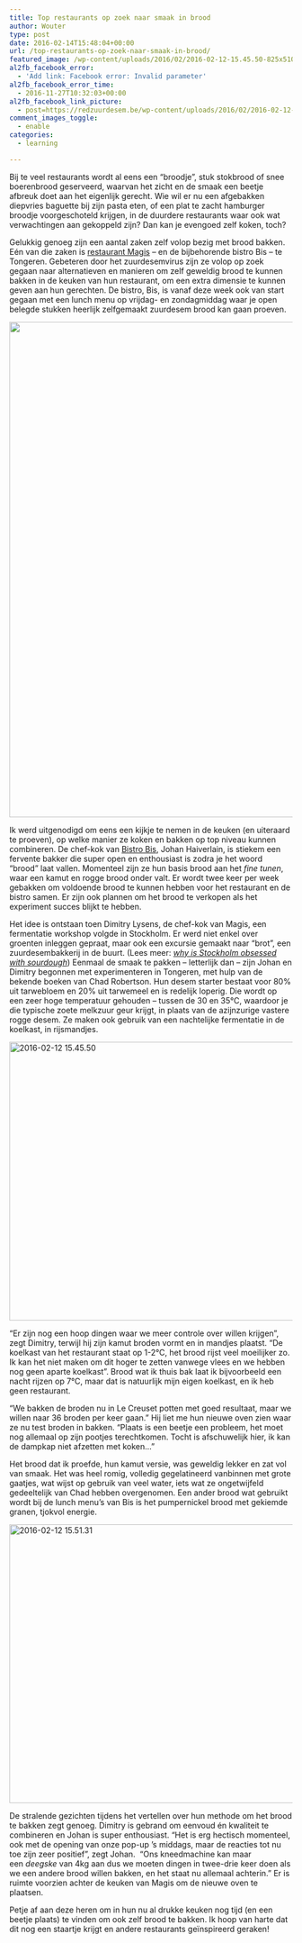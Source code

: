 ```yaml
---
title: Top restaurants op zoek naar smaak in brood
author: Wouter
type: post
date: 2016-02-14T15:48:04+00:00
url: /top-restaurants-op-zoek-naar-smaak-in-brood/
featured_image: /wp-content/uploads/2016/02/2016-02-12-15.45.50-825x510.jpg
al2fb_facebook_error:
  - 'Add link: Facebook error: Invalid parameter'
al2fb_facebook_error_time:
  - 2016-11-27T10:32:03+00:00
al2fb_facebook_link_picture:
  - post=https://redzuurdesem.be/wp-content/uploads/2016/02/2016-02-12-15.13.44-768x1024.jpg
comment_images_toggle:
  - enable
categories:
  - learning

---
```

Bij te veel restaurants wordt al eens een &#8220;broodje&#8221;, stuk stokbrood of snee boerenbrood geserveerd, waarvan het zicht en de smaak een beetje afbreuk doet aan het eigenlijk gerecht. Wie wil er nu een afgebakken diepvries baguette bij zijn pasta eten, of een plat te zacht hamburger broodje voorgeschoteld krijgen, in de duurdere restaurants waar ook wat verwachtingen aan gekoppeld zijn? Dan kan je evengoed zelf koken, toch?

Gelukkig genoeg zijn een aantal zaken zelf volop bezig met brood bakken. Eén van die zaken is <a href="http://www.restaurantmagis.be" target="_blank">restaurant Magis</a> &#8211; en de bijbehorende bistro Bis &#8211; te Tongeren. Gebeteren door het zuurdesemvirus zijn ze volop op zoek gegaan naar alternatieven en manieren om zelf geweldig brood te kunnen bakken in de keuken van hun restaurant, om een extra dimensie te kunnen geven aan hun gerechten. De bistro, Bis, is vanaf deze week ook van start gegaan met een lunch menu op vrijdag- en zondagmiddag waar je open belegde stukken heerlijk zelfgemaakt zuurdesem brood kan gaan proeven.

<img class="aligncenter size-large wp-image-987" src="https://redzuurdesem.be/wp-content/uploads/2016/02/2016-02-12-15.13.44-768x1024.jpg" alt="" width="660" height="880" srcset="https://redzuurdesem.be/wp-content/uploads/2016/02/2016-02-12-15.13.44-768x1024.jpg 768w, https://redzuurdesem.be/wp-content/uploads/2016/02/2016-02-12-15.13.44-225x300.jpg 225w, https://redzuurdesem.be/wp-content/uploads/2016/02/2016-02-12-15.13.44.jpg 900w" sizes="(max-width: 660px) 100vw, 660px" />

Ik werd uitgenodigd om eens een kijkje te nemen in de keuken (en uiteraard te proeven), op welke manier ze koken en bakken op top niveau kunnen combineren. De chef-kok van <a href="http://www.bistrobis.be/" target="_blank">Bistro Bis</a>, Johan Haiverlain, is stiekem een fervente bakker die super open en enthousiast is zodra je het woord &#8220;brood&#8221; laat vallen. Momenteel zijn ze hun basis brood aan het _fine tunen_, waar een kamut en rogge brood onder valt. Er wordt twee keer per week gebakken om voldoende brood te kunnen hebben voor het restaurant en de bistro samen. Er zijn ook plannen om het brood te verkopen als het experiment succes blijkt te hebben.

Het idee is ontstaan toen Dimitry Lysens, de chef-kok van Magis, een fermentatie workshop volgde in Stockholm. Er werd niet enkel over groenten inleggen gepraat, maar ook een excursie gemaakt naar &#8220;brot&#8221;, een zuurdesembakkerij in de buurt. (Lees meer: _<a href="http://www.norwegian.com/magazine/features/2013/02/why-is-stockholm-obsessed-with-sourdough" target="_blank">why is Stockholm obsessed with sourdough</a>_) Eenmaal de smaak te pakken &#8211; letterlijk dan &#8211; zijn Johan en Dimitry begonnen met experimenteren in Tongeren, met hulp van de bekende boeken van Chad Robertson. Hun desem starter bestaat voor 80% uit tarwebloem en 20% uit tarwemeel en is redelijk loperig. Die wordt op een zeer hoge temperatuur gehouden &#8211; tussen de 30 en 35°C, waardoor je die typische zoete melkzuur geur krijgt, in plaats van de azijnzurige vastere rogge desem. Ze maken ook gebruik van een nachtelijke fermentatie in de koelkast, in rijsmandjes.

<img class="aligncenter size-large wp-image-988" src="https://redzuurdesem.be/wp-content/uploads/2016/02/2016-02-12-15.45.50-1024x768.jpg" alt="2016-02-12 15.45.50" width="660" height="495" srcset="https://redzuurdesem.be/wp-content/uploads/2016/02/2016-02-12-15.45.50-1024x768.jpg 1024w, https://redzuurdesem.be/wp-content/uploads/2016/02/2016-02-12-15.45.50-300x225.jpg 300w, https://redzuurdesem.be/wp-content/uploads/2016/02/2016-02-12-15.45.50-768x576.jpg 768w, https://redzuurdesem.be/wp-content/uploads/2016/02/2016-02-12-15.45.50.jpg 1200w" sizes="(max-width: 660px) 100vw, 660px" />

&#8220;Er zijn nog een hoop dingen waar we meer controle over willen krijgen&#8221;, zegt Dimitry, terwijl hij zijn kamut broden vormt en in mandjes plaatst. &#8220;De koelkast van het restaurant staat op 1-2°C, het brood rijst veel moeilijker zo. Ik kan het niet maken om dit hoger te zetten vanwege vlees en we hebben nog geen aparte koelkast&#8221;. Brood wat ik thuis bak laat ik bijvoorbeeld een nacht rijzen op 7°C, maar dat is natuurlijk mijn eigen koelkast, en ik heb geen restaurant.
  
&#8220;We bakken de broden nu in Le Creuset potten met goed resultaat, maar we willen naar 36 broden per keer gaan.&#8221; Hij liet me hun nieuwe oven zien waar ze nu test broden in bakken. &#8220;Plaats is een beetje een probleem, het moet nog allemaal op zijn pootjes terechtkomen. Tocht is afschuwelijk hier, ik kan de dampkap niet afzetten met koken&#8230;&#8221;

Het brood dat ik proefde, hun kamut versie, was geweldig lekker en zat vol van smaak. Het was heel romig, volledig gegelatineerd vanbinnen met grote gaatjes, wat wijst op gebruik van veel water, iets wat ze ongetwijfeld gedeeltelijk van Chad hebben overgenomen. Een ander brood wat gebruikt wordt bij de lunch menu&#8217;s van Bis is het pumpernickel brood met gekiemde granen, tjokvol energie.

<img class="aligncenter size-large wp-image-991" src="https://redzuurdesem.be/wp-content/uploads/2016/02/2016-02-12-15.51.31-1024x768.jpg" alt="2016-02-12 15.51.31" width="660" height="495" srcset="https://redzuurdesem.be/wp-content/uploads/2016/02/2016-02-12-15.51.31-1024x768.jpg 1024w, https://redzuurdesem.be/wp-content/uploads/2016/02/2016-02-12-15.51.31-300x225.jpg 300w, https://redzuurdesem.be/wp-content/uploads/2016/02/2016-02-12-15.51.31-768x576.jpg 768w, https://redzuurdesem.be/wp-content/uploads/2016/02/2016-02-12-15.51.31.jpg 1200w" sizes="(max-width: 660px) 100vw, 660px" />

De stralende gezichten tijdens het vertellen over hun methode om het brood te bakken zegt genoeg. Dimitry is gebrand om eenvoud én kwaliteit te combineren en Johan is super enthousiast. &#8220;Het is erg hectisch momenteel, ook met de opening van onze pop-up &#8217;s middags, maar de reacties tot nu toe zijn zeer positief&#8221;, zegt Johan.  &#8220;Ons kneedmachine kan maar een _deegske_ van 4kg aan dus we moeten dingen in twee-drie keer doen als we een andere brood willen bakken, en het staat nu allemaal achterin.&#8221; Er is ruimte voorzien achter de keuken van Magis om de nieuwe oven te plaatsen.

Petje af aan deze heren om in hun nu al drukke keuken nog tijd (en een beetje plaats) te vinden om ook zelf brood te bakken. Ik hoop van harte dat dit nog een staartje krijgt en andere restaurants geïnspireerd geraken!